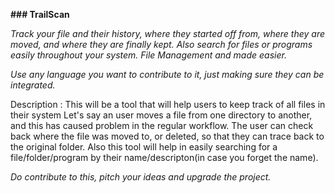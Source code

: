 **### TrailScan**

*Track your file and their history, where they started off from, where they are moved, and where they are finally kept. Also search for files or programs easily throughout your system. File Management and made easier.*

*Use any language you want to contribute to it, just making sure they can be integrated.*

Description : This will be a tool that will help users to keep track of all files in their system Let's say an user moves a file from one directory to another, and this has caused problem in the regular workflow. The user can check back where the file was moved to, or deleted, so that they can trace back to the original folder. Also this tool will help in easily searching for a file/folder/program by their name/descripton(in case you forget the name). 

*Do contribute to this, pitch your ideas and upgrade the project.*
